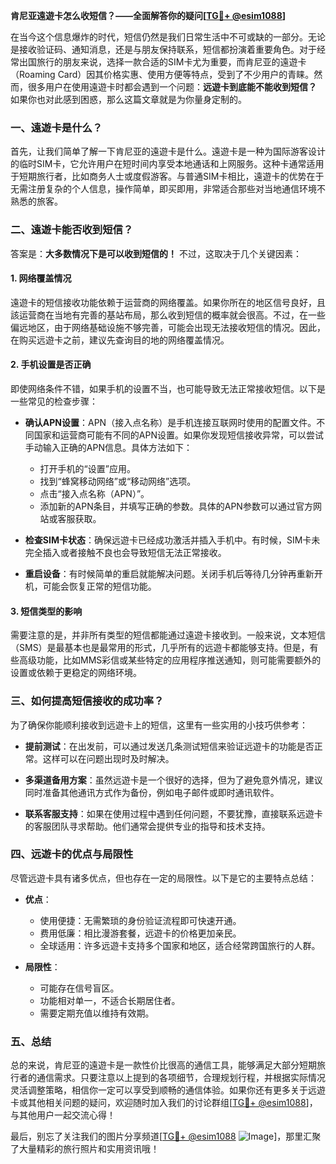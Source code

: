 **肯尼亚遠遊卡怎么收短信？——全面解答你的疑问[[TG💪+ @esim1088](https://t.me/s/esim1088)]**

在当今这个信息爆炸的时代，短信仍然是我们日常生活中不可或缺的一部分。无论是接收验证码、通知消息，还是与朋友保持联系，短信都扮演着重要角色。对于经常出国旅行的朋友来说，选择一款合适的SIM卡尤为重要，而肯尼亚的遠遊卡（Roaming Card）因其价格实惠、使用方便等特点，受到了不少用户的青睐。然而，很多用户在使用遠遊卡时都会遇到一个问题：**远遊卡到底能不能收到短信？** 如果你也对此感到困惑，那么这篇文章就是为你量身定制的。

### 一、遠遊卡是什么？

首先，让我们简单了解一下肯尼亚的遠遊卡是什么。遠遊卡是一种为国际游客设计的临时SIM卡，它允许用户在短时间内享受本地通话和上网服务。这种卡通常适用于短期旅行者，比如商务人士或度假游客。与普通SIM卡相比，遠遊卡的优势在于无需注册复杂的个人信息，操作简单，即买即用，非常适合那些对当地通信环境不熟悉的旅客。

### 二、遠遊卡能否收到短信？

答案是：**大多数情况下是可以收到短信的！** 不过，这取决于几个关键因素：

#### 1. 网络覆盖情况

遠遊卡的短信接收功能依赖于运营商的网络覆盖。如果你所在的地区信号良好，且該运营商在当地有完善的基站布局，那么收到短信的概率就会很高。不过，在一些偏远地区，由于网络基础设施不够完善，可能会出现无法接收短信的情况。因此，在购买远遊卡之前，建议先查询目的地的网络覆盖情况。

#### 2. 手机设置是否正确

即使网络条件不错，如果手机的设置不当，也可能导致无法正常接收短信。以下是一些常见的检查步骤：

- **确认APN设置**：APN（接入点名称）是手机连接互联网时使用的配置文件。不同国家和运营商可能有不同的APN设置。如果你发现短信接收异常，可以尝试手动输入正确的APN信息。具体方法如下：
  - 打开手机的“设置”应用。
  - 找到“蜂窝移动网络”或“移动网络”选项。
  - 点击“接入点名称（APN）”。
  - 添加新的APN条目，并填写正确的参数。具体的APN参数可以通过官方网站或客服获取。

- **检查SIM卡状态**：确保远遊卡已经成功激活并插入手机中。有时候，SIM卡未完全插入或者接触不良也会导致短信无法正常接收。

- **重启设备**：有时候简单的重启就能解决问题。关闭手机后等待几分钟再重新开机，可能会恢复正常的短信功能。

#### 3. 短信类型的影响

需要注意的是，并非所有类型的短信都能通过遠遊卡接收到。一般来说，文本短信（SMS）是最基本也是最常用的形式，几乎所有的远遊卡都能够支持。但是，有些高级功能，比如MMS彩信或某些特定的应用程序推送通知，则可能需要额外的设置或依赖于更稳定的网络环境。

### 三、如何提高短信接收的成功率？

为了确保你能顺利接收到远遊卡上的短信，这里有一些实用的小技巧供参考：

- **提前测试**：在出发前，可以通过发送几条测试短信来验证远遊卡的功能是否正常。这样可以在问题出现时及时解决。
  
- **多渠道备用方案**：虽然远遊卡是一个很好的选择，但为了避免意外情况，建议同时准备其他通讯方式作为备份，例如电子邮件或即时通讯软件。

- **联系客服支持**：如果在使用过程中遇到任何问题，不要犹豫，直接联系远遊卡的客服团队寻求帮助。他们通常会提供专业的指导和技术支持。

### 四、远遊卡的优点与局限性

尽管远遊卡具有诸多优点，但也存在一定的局限性。以下是它的主要特点总结：

- **优点**：
  - 使用便捷：无需繁琐的身份验证流程即可快速开通。
  - 费用低廉：相比漫游套餐，远遊卡的价格更加亲民。
  - 全球适用：许多远遊卡支持多个国家和地区，适合经常跨国旅行的人群。

- **局限性**：
  - 可能存在信号盲区。
  - 功能相对单一，不适合长期居住者。
  - 需要定期充值以维持有效期。

### 五、总结

总的来说，肯尼亚的遠遊卡是一款性价比很高的通信工具，能够满足大部分短期旅行者的通信需求。只要注意以上提到的各项细节，合理规划行程，并根据实际情况灵活调整策略，相信你一定可以享受到顺畅的通信体验。如果你还有更多关于远遊卡或其他相关问题的疑问，欢迎随时加入我们的讨论群组[[TG💪+ @esim1088](https://t.me/s/esim1088)]，与其他用户一起交流心得！

最后，别忘了关注我们的图片分享频道[[TG💪+ @esim1088](https://t.me/s/esim1088) ![Image](https://i.postimg.cc/4NQfJmqS/Snipaste-2025-05-13-00-14-12.png)]，那里汇聚了大量精彩的旅行照片和实用资讯哦！